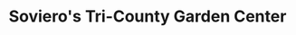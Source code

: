 ---
title: "Soviero's Tri-County Garden Center"
url: /high-point/sovieros-tri-county-garden-center/
shop: garden centre
---